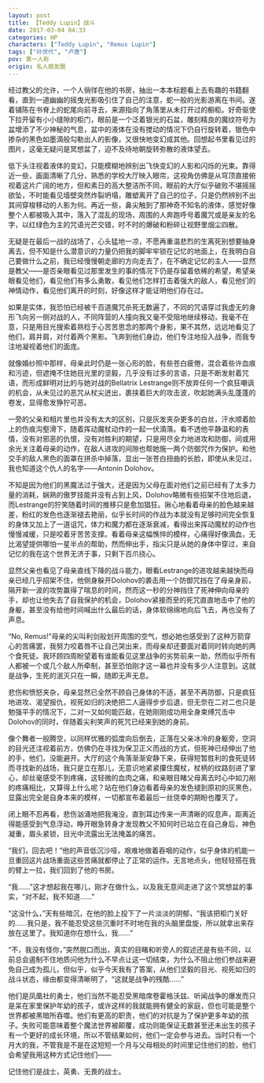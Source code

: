 ```yaml
---
layout: post
title: 【Teddy Lupin】战斗
date: 2017-03-04 04:33
categories: HP
characters: ["Teddy Lupin", "Remus Lupin"]
tags: ["孙世代", "卢唐"]
pov: 第一人称
origin: 名人朋友圈
---
```


经过教父的允许，一个人徜徉在他的书房，抽出一本本标题看上去有趣的书籍翻看，直到一道幽幽的摇曳光影吸引住了自己的注意，蛇一般的光影游离在书间。遂着铺陈在书脊上的蛇尾向前寻去，来源指向了角落里从未打开过的橱柜。好奇驱使下拉开留有小小缝隙的柜门，眼前是一个泛着银光的石盆，雕刻精良的魔纹符号为盆增添了不少神秘的气息，盆中的液体在没有搅动的情况下仍自行旋转着，银色中掺杂的黑色如墨滴般勾勒出人的影像，又很快地变幻成其他。回想起书里看见过的图片，这毫无疑问是冥想盆了，迫不及待地朝旋转弥散的液体望去。

低下头注视着液体的变幻，只能模糊地辨别出飞快变幻的人影和闪烁的光束。靠得近一些，画面清晰了几分，熟悉的学校大厅映入眼帘，这视角仿佛是从穹顶直接俯视着这片广阔的地方，但和素日的高大整洁所不同，眼前的大厅似乎破败不堪摇摇欲坠，不时能看见墙壁突然炸裂坍塌，雕塑离开了自己的位子，只是仍然辨别不出其间穿梭移动的人影为何。再近一些，鼻尖触到了那神奇不知名的液体，感觉好像整个人都被吸入其中，落入了混乱的现场，周围的人奔跑呼号着魔咒或是亲友的名字，以红绿色为主的咒语光芒交错，时不时的爆破和粉碎让视野里烟尘四散。

无疑是在最后一战的战场了，心头猛地一凉，不愿再重温悲烈的生离死别想要抽身离去，但不知是什么潜意识的力量仍把我的脚牢牢锁在记忆的地面上，在我明白自己要做什么之前，我已经慢慢朝走廊的方向走去了，在不确定记忆的主人——显然是教父——是否亲眼看见过那里发生的事的情况下仍是存留着依稀的希望，希望亲眼看见他们，看见他们有多么勇敢，看见他们怎样打击着强大的敌人，看见他们的神情动作，看见他们离开的时刻，好像这样才能证明他们存在过。

如果是实体，我恐怕已经被千百道魔咒杀死无数遍了，不同的咒语穿过我虚无的身形飞向另一侧对战的人，不同阵营的人撞向我又毫不受阻地继续移动，我毫不在意，只是用目光搜索着熟稔于心苦苦思念的那两个身影，果不其然，远远地看见了他们，肩并肩，对付着两个黑影。飞奔到他们身边，他们专注地投入战争，而我专注地凝视着他们的面庞。

就像婚纱照中那样，母亲此时仍是一张心形的脸，有些苍白疲倦，混合着些许血痕和污迹，但遮掩不住她目光里的坚毅，几乎没有过多的言语，只是不断发射着咒语，而形成鲜明对比的与她对战的Bellatrix Lestrange则不放弃任何一个疯狂嘲讽的机会，从未见过的恶咒从杖尖迸出，裹挟着巨大的攻击波，吹起她满头乱蓬蓬的卷发，显得愈发狰狞可恶。

一旁的父亲和相片里也并没有太大的区别，只是灰发夹杂更多的白丝，汗水顺着脸上的伤痕沟壑滑下，随着挥动魔杖动作的一起一伏滴落。看不透他平静温和的表情，没有对邪恶的仇恨，没有对胜利的期望，只是用尽全力地进攻和防御，间或用余光关注着母亲的动作，在敌人进攻的间隙也帮她施一两个防御咒作为保护。和他交手的敌人黑色的面罩在拼杀中掉落，显出一张苍白扭曲的长脸，即使从未见过，我也知道这个仇人的名字——Antonin Dolohov。

不知是因为他们的黑魔法过于强大，还是因为父母在面对他们之前已经有了太多力量的消耗，娴熟的傲罗技能并没有占到上风，Dolohov略微有些招架不住地后退，而Lestrange的狞笑随着时间的推移只是愈加猖狂。揪心地看着母亲的脸色越来越差，粉红的发色也逐渐褪去艳丽，似乎长时间的作战为本就没有足够时间完全恢复的身体又加上了一道诅咒，体力和魔力都在逐渐衰减，看得出来挥动魔杖的动作也慢慢减缓，只是咬着牙苦苦支撑。看着母亲这幅憔悴的模样，心痛得好像滴血，无比渴望提供哪怕一星半点的帮助，然而伸出手，指尖只是从她的身体中穿过，来自记忆的我在这个世界无济于事，只剩下百爪挠心。

显然父亲也看见了母亲直线下降的战斗能力，眼看Lestrange的进攻越来越快而母亲已经几乎招架不住，他侧身躲开Dolohov的袭击用一个防御咒挡在了母亲身前，隔开新一波的攻势赢得了喘息的时间，然而这一秒的分神挡住了死神伸向母亲的手，却也让他失去了自我保护的机会，Dolohov紧接而至的死咒直直地击中了他的身躯，甚至没有给他时间喊出什么最后的话，身体软绵绵地向后飞去，再也没有了声息。

“No, Remus!”母亲的尖叫利剑般划开周围的空气，想必她也感受到了这种万箭穿心的苦痛罢，我努力咬着唇不让自己哭出来，而母亲却还要面对着同时转向她的两个食死徒。我环顾四周盼望着有谁能看见这里战争的劣势前来一助，然而似乎所有人都被一个或几个敌人所牵制，甚至恐怕刚才这一幕也并没有多少人注意到。这就是战争，生死的泯灭只在一瞬，随即无声无息。

悲伤和愤怒夹杂，母亲显然已全然不顾自己身体的不适，甚至不再防御，只是疯狂地进攻、渴望报仇，视死如归的决绝把二人逼得步步后退，但无奈在二对二也只是勉强平手的情况下，二对一又如何能匹敌，在她刚刚成功用全身束缚咒击中Dolohov的同时，伴随着尖利笑声的死咒已经来到她的身前。

像个舞者一般腾空，以同样优雅的弧度向后倒去，正落在父亲冰冷的身躯旁，空洞的目光还注视着前方，仿佛仍在寻找为保卫正义而战的方式，但死神已经伸出了他的手，他们，没能避开。大厅的这个角落渐渐安静下来，获得短暂胜利的食死徒转而寻找新的战场，我只是立在那儿，无意识地紧紧攥住魔杖，杖柄的纹路刻进了掌心，却丝毫感受不到疼痛，这轻微的血肉之痛，和亲眼目睹父母离去时心中如刀剐的疼痛相比，又算得上什么呢？站在他们身边看着母亲的发色褪到原初的灰黑色，显露出完全是自身本来的模样，一切都宣布着最后一丝侥幸的期盼也覆灭了。

闭上眼不忍再看，悲伤汹涌地把我淹没，直到耳边传来一声清晰的叹息声，距离近得能感受到气息浮动，睁开眼急转身才发现教父不知何时已站立在自己身后，神色凝重，眉头紧锁，目光中流露出无法掩盖的痛苦。

“我们，回去吧！”他的声音低沉沙哑，艰难地做着吞咽的动作，似乎身体的机能一旦重回这片战场重面这些苦痛就都停止了正常的运作。无言地点头，他轻轻搭在我的臂上一拉，我们回到了他的书房。

“我……”这才想起我在哪儿，刚才在做什么，以及我无意间走进了这个冥想盆的事实，“对不起，我不知道……”

“这没什么，”天有些暗沉，在他的脸上投下了一片淡淡的阴郁，“我该把柜门关好的……我只是，我不能忍受这些沉重时不时地在我的头脑里盘旋，所以就拿出来存放在这里了。我知道你在想什么，我……”

“不，我没有怪你，”突然脱口而出，真实的目睹和听旁人的叙述还是有些不同，以前总会遏制不住地质问他为什么不早点让这一切结束，为什么不阻止他们参战来避免自己成为孤儿，但似乎，似乎今天我有了答案，从他们坚毅的目光、视死如归的战斗状态，缘由都变得清晰明了，“这就是战争的残酷……”

他们是凤凰社的勇士，他们当然不能忍受黑暗席卷霍格沃兹、听闻战争的爆发而只是呆在家里保护年幼的孩子，或许这样的我就能拥有健全的家庭，但也可能是整个世界都被黑暗所吞噬。他们有更高的职责，他们的对抗是为了保护更多年幼的孩子。失败可能意味着整个魔法世界被颠覆，成功则能保证无数甚至还未出生的孩子有一个更好的成长环境，所以不管结果如何，他们一定会参与进去。当时只有一个月大的我，不管我是不是在这短短一个月与父母相处的时间里记住他们的脸，他们会希望我用这种方式记住他们——

记住他们是战士，英勇、无畏的战士。
